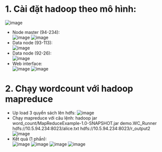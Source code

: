 # 1. Cài đặt hadoop theo mô hình:  
![image](https://github.com/namdeptrai1102/DE_internship/assets/109681639/1c403a12-a052-4411-9c0f-5d6fcbb42d6f)
- Node master (94-234):  
  ![image](https://github.com/namdeptrai1102/DE_internship/assets/109681639/f4884057-1505-44a6-9960-8288229a3642)
  ![image](https://github.com/namdeptrai1102/DE_internship/assets/109681639/4ec72224-4bb4-4437-98ee-6c2ac6af3a31)
- Data node (93-113):  
  ![image](https://github.com/namdeptrai1102/DE_internship/assets/109681639/cb49d0bf-e6df-41c3-b8ca-0275694e928e)
- Data node (92-26):  
  ![image](https://github.com/namdeptrai1102/DE_internship/assets/109681639/14e06512-a17f-409e-af38-49a5a3c608d1)
- Web interface:  
  ![image](https://github.com/namdeptrai1102/DE_internship/assets/109681639/5f23f807-89aa-49c2-a1b2-c43e42c15527)
  ![image](https://github.com/namdeptrai1102/DE_internship/assets/109681639/eca67662-6ac5-4ee1-8e53-a8fc919b5214)
# 2. Chạy wordcount với hadoop mapreduce
- Up load 3 quyển sách lên hdfs:
![image](https://github.com/namdeptrai1102/DE_internship/assets/109681639/f2004af1-5962-4e59-8137-acaccf7b0a32)
- Chạy mapreduce với câu lệnh: hadoop jar word_count/MapReduceExample-1.0-SNAPSHOT.jar demo.WC_Runner hdfs://10.5.94.234:8023/alice.txt hdfs://10.5.94.234:8023/r_output2  
![image](https://github.com/namdeptrai1102/DE_internship/assets/109681639/587be445-97f5-4921-81d0-8f6e0a6fab9b)
- Kết quả (1 phần):  
  ![image](https://github.com/namdeptrai1102/DE_internship/assets/109681639/98109b70-cef1-4e63-85f3-69e0cf43b757) ![image](https://github.com/namdeptrai1102/DE_internship/assets/109681639/da22bced-26cf-4f02-847d-58e8d9eadd20) ![image](https://github.com/namdeptrai1102/DE_internship/assets/109681639/ce4e1cb0-c6af-4a69-a976-6d7d665500fa) ![image](https://github.com/namdeptrai1102/DE_internship/assets/109681639/1af1ce61-e26f-4e32-ad9f-dbead4e3f65d)




  

